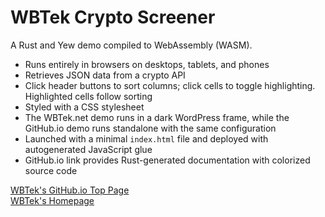 # WBTek Crypto Screener

A Rust and Yew demo compiled to WebAssembly (WASM).

- Runs entirely in browsers on desktops, tablets, and phones
- Retrieves JSON data from a crypto API
- Click header buttons to sort columns; click cells to toggle highlighting. Highlighted cells follow sorting
- Styled with a CSS stylesheet
- The WBTek.net demo runs in a dark WordPress frame, while the GitHub.io demo runs standalone with the same configuration
- Launched with a minimal `index.html` file and deployed with autogenerated JavaScript glue
- GitHub.io link provides Rust-generated documentation with colorized source code

[WBTek's GitHub.io Top Page](https://wbtek.github.io)  
[WBTek's Homepage](https://wbtek.net)
